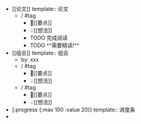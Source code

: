 - [[论文]]
  template:: 论文
	- /  #tag
		- 📌[[要点]]
		- 💡[[想法]]
		- TODO 完成阅读
		- TODO ^^需要精读!^^
- [[组会]]
  template:: 组会
	- by: xxx
	- / #tag
		- 📌[[要点]]
		- 💡[[想法]]
	- / #tag
		- 📌[[要点]]
		- 💡[[想法]]
- [:progress {:max 100 :value 20}]
  template:: 进度条
-